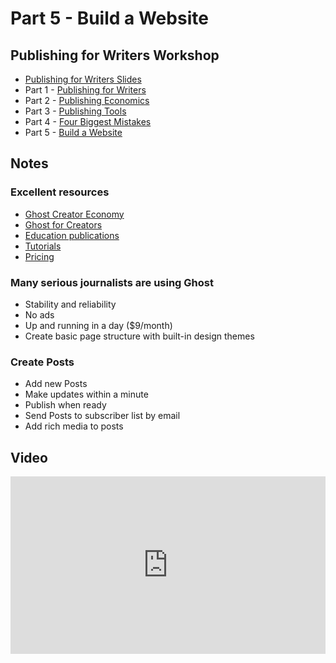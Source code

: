 # Part 5 - Build a Website

## Publishing for Writers Workshop

* [Publishing for Writers Slides](/slides)
* Part 1 - [Publishing for Writers](Publish-1.md)
* Part 2 - [Publishing Economics](Publish-2.md)
* Part 3 - [Publishing Tools](Publish-3.md)
* Part 4 - [Four Biggest Mistakes](Publish-4.md)
* Part 5 - [Build a Website](Publish-5.md)


## Notes

### Excellent resources
* [Ghost Creator Economy](https://ghost.org/)
* [Ghost for Creators](https://ghost.org/creators)
* [Education publications](https://ghost.org/explore/education/)
* [Tutorials](https://ghost.org/resources/)
* [Pricing](https://ghost.org/pricing/)

### Many serious journalists are using Ghost
* Stability and reliability
* No ads
* Up and running in a day ($9/month)
* Create basic page structure with built-in design themes

### Create Posts
* Add new Posts
* Make updates within a minute
* Publish when ready
* Send Posts to subscriber list by email 
* Add rich media to posts


        
## Video

<div style="position: relative; padding-bottom: 56.25%; height: 0;"><iframe style="position: absolute; top: 0; left: 0; width: 100%; height: 100%; border: 0;" src="https://www.tella.tv/video/cldwbblkd00000flhbrpq14aw/embed" allowfullscreen allowtransparency></iframe></div>
